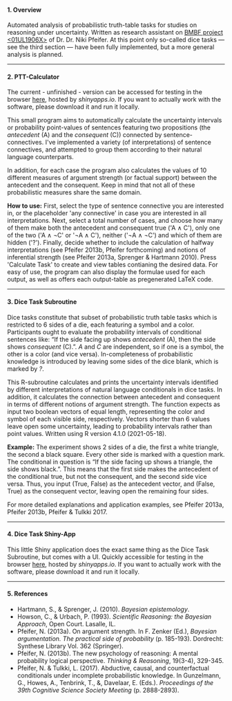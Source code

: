#### 1. Overview
Automated analysis of probabilistic truth-table tasks for studies on reasoning under uncertainty. Written as research assistant on [BMBF project <01UL1906X>](https://homepages.uni-regensburg.de/~pfn23853/LogWissUns.html) of Dr. Dr. Niki Pfeifer. At this point only so-called dice tasks — see the third section — have been fully implemented, but a more general analysis is planned.

***
#### 2. PTT-Calculator
The current - unfinished - version can be accessed for testing in the browser [here](https://leon-schoeppl.shinyapps.io/ptt-calculator/), hosted by *shinyapps.io*. If you want to actually work with the software, please download it and run it locally.

This small program aims to automatically calculate the uncertainty intervals or probability point-values of sentences featuring two propositions (the *antecedent* (A) and the *consequent* (C)) connected by sentence-connectives. I've implemented a variety (of interpretations) of sentence connectives, and attempted to group them according to their natural language counterparts.

In addition, for each case the program also calculates the values of 10 different measures of argument strength (or factual support) between the antecedent and the consequent. Keep in mind that not all of these probabilistic measures share the same domain.

**How to use:** 
First, select the type of sentence connective you are interested in, or the placeholder 'any connective' in case you are interested in all interpretations. Next, select a total number of cases, and choose how many of them make both the antecedent and consequent true ('A ∧ C'), only one of the two ('A ∧ ¬C' or '¬A ∧ C'), neither ('¬A ∧ ¬C') and which of them are hidden ('?'). Finally, decide whether to include the calculation of halfway interpretations (see Pfeifer 2013b, Pfeifer forthcoming) and notions of inferential strength (see Pfeifer 2013a, Sprenger & Hartmann 2010). Press 'Calculate Task' to create and view tables contianing the desired data. For easy of use, the program can also display the formulae used for each output, as well as offers each output-table as pregenerated LaTeX code.

***
#### 3. Dice Task Subroutine
Dice tasks constitute that subset of probabilistic truth table tasks which is restricted to 6 sides of a die, each featuring a symbol and a color. Participants ought to evaluate the probability intervals of conditional sentences like: “If the side facing up shows *antecedent* (A), then the side shows *consequent* (C).”. *A* and *C* are independent, so if one is a symbol, the other is a color (and vice versa). In-completeness of probabilistic knowledge is introduced by leaving some sides of the dice blank, which is marked by *?*.

This R-subroutine calculates and prints the uncertainty intervals identified by different interpretations of natural language conditionals in dice tasks. In addition, it calculates the connection between antecedent and consequent in terms of different notions of argument strength. The function expects as input two boolean vectors of equal length, representing the color and symbol of each visible side, respectively. Vectors shorter than 6 values leave open some uncertainty, leading to probability intervals rather than point values. Written using R version 4.1.0 (2021-05-18).

**Example:** The experiment shows 2 sides of a die, the first a white triangle, the second a black square. Every other side is marked with a question mark. The conditional in question is “If the side facing up shows a triangle, the side shows black.”. This means that the first side makes the antecedent of the conditional true, but not the consequent, and the second side vice versa. Thus, you input (True, False) as the antecedent vector, and (False, True) as the consequent vector, leaving open the remaining four sides.

For more detailed explanations and application examples, see Pfeifer 2013a, Pfeifer 2013b, Pfeifer & Tulkki 2017.

***
#### 4. Dice Task Shiny-App
This little Shiny application does the exact same thing as the Dice Task Subroutine, but comes with a UI. Quickly accessible for testing in the browser [here](https://leon-schoeppl.shinyapps.io/dicetask/), hosted by *shinyapps.io*. If you want to actually work with the software, please download it and run it locally.

***
#### 5. References
* Hartmann, S., & Sprenger, J. (2010). *Bayesian epistemology*.
* Howson, C., & Urbach, P. (1993). *Scientific Reasoning: the Bayesian Approach*, Open Court. Lasalle, IL.
* Pfeifer, N. (2013a). On argument strength. In F. Zenker (Ed.), *Bayesian argumentation. The practical side of probability* (p. 185-193). Dordrecht: Synthese Library Vol. 362 (Springer).
* Pfeifer, N. (2013b). The new psychology of reasoning: A mental probability logical perspective. *Thinking & Reasoning*, 19(3-4), 329-345.
* Pfeifer, N. & Tulkki, L. (2017). Abductive, causal, and counterfactual conditionals under incomplete probabilistic knowledge. In Gunzelmann, G., Howes, A., Tenbrink, T., &, Davelaar, E. (Eds.). *Proceedings of the 39th Cognitive Science Society Meeting* (p. 2888-2893).

